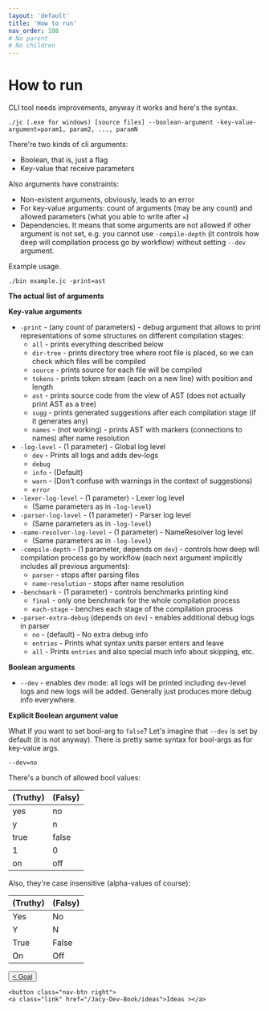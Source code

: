 ```yaml
---
layout: 'default'
title: 'How to run'
nav_order: 108
# No parent
# No children
---
```


# How to run

CLI tool needs improvements, anyway it works and here's the syntax.

```
./jc (.exe for windows) [source files] --boolean-argument -key-value-argument=param1, param2, ..., paramN
```

There're two kinds of cli arguments:

* Boolean, that is, just a flag
* Key-value that receive parameters

Also arguments have constraints:

* Non-existent arguments, obviously, leads to an error
* For key-value arguments: count of arguments (may be any count) and allowed parameters (what you able to write after
  `=`)
* Dependencies. It means that some arguments are not allowed if other argument is not set, e.g. you cannot use
  `-compile-depth` (it controls how deep will compilation process go by workflow) without setting `--dev` argument.

Example usage.

```
./bin example.jc -print=ast
```

**The actual list of arguments**

**Key-value arguments**

* `-print` - (any count of parameters) - debug argument that allows to print representations of some structures on
  different compilation stages:
  * `all` - prints everything described below
  * `dir-tree` - prints directory tree where root file is placed, so we can check which files will be compiled
  * `source` - prints source for each file will be compiled
  * `tokens` - prints token stream (each on a new line) with position and length
  * `ast` - prints source code from the view of AST (does not actually print AST as a tree)
  * `sugg` - prints generated suggestions after each compilation stage (if it generates any)
  * `names` - (not working) - prints AST with markers (connections to names) after name resolution
* `-log-level` - (1 parameter) - Global log level
  * `dev` - Prints all logs and adds dev-logs
  * `debug`
  * `info` - (Default)
  * `warn` - (Don't confuse with warnings in the context of suggestions)
  * `error`
* `-lexer-log-level` - (1 parameter) - Lexer log level
  * (Same parameters as in `-log-level`)
* `-parser-log-level` - (1 parameter) - Parser log level
  * (Same parameters as in `-log-level`)
* `-name-resolver-log-level` - (1 parameter) - NameResolver log level
  * (Same parameters as in `-log-level`)
* `-compile-depth` - (1 parameter, depends on `dev`) - controls how deep will compilation process go by workflow (each
  next argument implicitly includes all previous arguments):
  * `parser` - stops after parsing files
  * `name-resolution` - stops after name resolution
* `-benchmark` - (1 parameter) - controls benchmarks printing kind
  * `final` - only one benchmark for the whole compilation process
  * `each-stage` - benches each stage of the compilation process
* `-parser-extra-debug` (depends on `dev`) - enables additional debug logs in parser
  * `no` - (default) - No extra debug info
  * `entries` - Prints what syntax units parser enters and leave
  * `all` - Prints `entries` and also special much info about skipping, etc.

**Boolean arguments**

* `--dev` - enables dev mode: all logs will be printed including `dev`-level logs and new logs will be added. Generally
  just produces more debug info everywhere.

**Explicit Boolean argument value**

What if you want to set bool-arg to `false`? Let's imagine that `--dev` is set by default (it is not anyway). There is
pretty same syntax for bool-args as for key-value args.

```
--dev=no
```

There's a bunch of allowed bool values:

| (Truthy) | (Falsy) |
| :--- | :--- |
| yes | no |
| y | n |
| true | false |
| 1 | 0 |
| on | off |

Also, they're case insensitive (alpha-values of course):

| (Truthy) | (Falsy) |
| :--- | :--- |
| Yes | No |
| Y | N |
| True | False |
| On | Off |
<div class="nav-btn-block">
    <button class="nav-btn left">
    <a class="link" href="/Jacy-Dev-Book/goal.html">< Goal</a>
</button>

    <button class="nav-btn right">
    <a class="link" href="/Jacy-Dev-Book/ideas">Ideas ></a>
</button>

</div>
